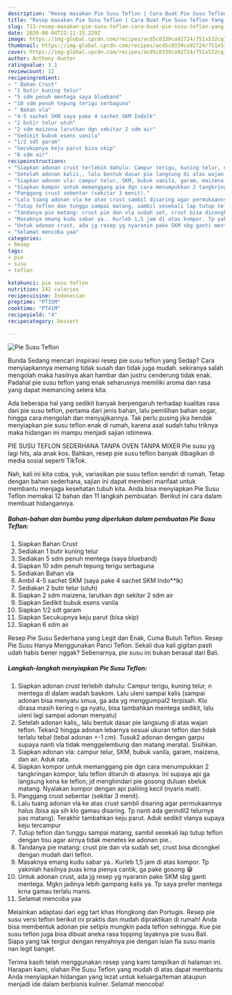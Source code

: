 ```yaml
---
description: "Resep masakan Pie Susu Teflon | Cara Buat Pie Susu Teflon Yang Menggugah Selera"
title: "Resep masakan Pie Susu Teflon | Cara Buat Pie Susu Teflon Yang Menggugah Selera"
slug: 713-resep-masakan-pie-susu-teflon-cara-buat-pie-susu-teflon-yang-menggugah-selera
date: 2020-08-04T22:11:15.229Z
image: https://img-global.cpcdn.com/recipes/acd5c8339ca92724/751x532cq70/pie-susu-teflon-foto-resep-utama.jpg
thumbnail: https://img-global.cpcdn.com/recipes/acd5c8339ca92724/751x532cq70/pie-susu-teflon-foto-resep-utama.jpg
cover: https://img-global.cpcdn.com/recipes/acd5c8339ca92724/751x532cq70/pie-susu-teflon-foto-resep-utama.jpg
author: Anthony Hunter
ratingvalue: 3.1
reviewcount: 12
recipeingredient:
- " Bahan Crust"
- "1 butir kuning telur"
- "5 sdm penuh mentega saya blueband"
- "10 sdm penuh tepung terigu serbaguna"
- " Bahan vla"
- "4-5 sachet SKM saya pake 4 sachet SKM Indolk"
- "2 butir telur utuh"
- "2 sdm maizena larutkan dgn sekitar 2 sdm air"
- "Sedikit bubuk esens vanila"
- "1/2 sdt garam"
- "Secukupnya keju parut bisa skip"
- "6 sdm air"
recipeinstructions:
- "Siapkan adonan crust terlebih dahulu: Campur terigu, kuning telur, n mentega di dalam wadah baskom. Lalu uleni sampai kalis (sampai adonan bisa menyatu smua, ga ada yg menggumpal2 terpisah. Klo dirasa masih kering n ga nyatu, bisa tambahkan mentega sedikit, lalu uleni lagi sampai adonan menyatu)"
- "Setelah adonan kalis,, lalu bentuk dasar pie langsung di atas wajan teflon. Tekan2 hingga adonan lebarnya sesuai ukuran teflon dan tidak terlalu tebal (tebal adonan +-1 cm). Tusuk2 adonan dengan garpu supaya nanti vla tidak menggelembung dan matang merata). Sisihkan."
- "Siapkan adonan vla: campur telur, SKM, bubuk vanila, garam, maizena, dan air. Aduk rata."
- "Siapkan kompor untuk memanggang pie dgn cara menumpukkan 2 tangkringan kompor, lalu teflon ditaruh di atasnya. Ini supaya api ga langsung kena ke teflon, jd menghindari pie gosong duluan sbeluk matang. Nyalakan kompor dengan api paliiing kecil (nyaris mati)."
- "Panggang crust sebentar (sekitar 3 menit)."
- "Lalu tuang adonan vla ke atas crust sambil disaring agar permukaannya halus (bisa aja sih klo gamau disaring. Tp nanti ada gerindil2 telurnya pas matang). Terakhir tambahkan keju parut. Aduk sedikit vlanya supaya keju tercampur"
- "Tutup teflon dan tunggu sampai matang, sambil sesekali lap tutup teflon dengan tisu agar airnya tidak menetes ke adonan pie.."
- "Tandanya pie matang: crust pie dan vla sudah set, crust bisa dicongkel dengan mudah dari teflon."
- "Masaknya emang kudu sabar ya.. Kurleb 1,5 jam di atas kompor. Tp yakinlah hasilnya puas krna pienya cantik, ga pake gosong 😁"
- "Untuk adonan crust, ada jg resep yg nyaranin pake SKM sbg ganti mentega. Mgkn jadinya lebih gampang kalis ya. Tp saya prefer mentega krna gamau terlalu manis."
- "Selamat mencoba yaa"
categories:
- Resep
tags:
- pie
- susu
- teflon

katakunci: pie susu teflon 
nutrition: 242 calories
recipecuisine: Indonesian
preptime: "PT35M"
cooktime: "PT41M"
recipeyield: "4"
recipecategory: Dessert

---
```



![Pie Susu Teflon](https://img-global.cpcdn.com/recipes/acd5c8339ca92724/751x532cq70/pie-susu-teflon-foto-resep-utama.jpg)

Bunda Sedang mencari inspirasi resep pie susu teflon yang Sedap? Cara menyiapkannya memang tidak susah dan tidak juga mudah. sekiranya salah mengolah maka hasilnya akan hambar dan justru cenderung tidak enak. Padahal pie susu teflon yang enak seharusnya memiliki aroma dan rasa yang dapat memancing selera kita.

Ada beberapa hal yang sedikit banyak berpengaruh terhadap kualitas rasa dari pie susu teflon, pertama dari jenis bahan, lalu pemilihan bahan segar, hingga cara mengolah dan menyajikannya. Tak perlu pusing jika hendak menyiapkan pie susu teflon enak di rumah, karena asal sudah tahu triknya maka hidangan ini mampu menjadi sajian istimewa.

PIE SUSU TEFLON SEDERHANA TANPA OVEN TANPA MIXER Pie susu yg lagi hits, ala anak kos. Bahkan, resep pie susu teflon banyak dibagikan di media sosial seperti TikTok.


Nah, kali ini kita coba, yuk, variasikan pie susu teflon sendiri di rumah. Tetap dengan bahan sederhana, sajian ini dapat memberi manfaat untuk membantu menjaga kesehatan tubuh kita. Anda bisa menyiapkan Pie Susu Teflon memakai 12 bahan dan 11 langkah pembuatan. Berikut ini cara dalam membuat hidangannya.

<!--inarticleads1-->

##### Bahan-bahan dan bumbu yang diperlukan dalam pembuatan Pie Susu Teflon:

1. Siapkan  Bahan Crust
1. Sediakan 1 butir kuning telur
1. Sediakan 5 sdm penuh mentega (saya blueband)
1. Siapkan 10 sdm penuh tepung terigu serbaguna
1. Sediakan  Bahan vla
1. Ambil 4-5 sachet SKM (saya pake 4 sachet SKM Indo**lk)
1. Sediakan 2 butir telur (utuh)
1. Siapkan 2 sdm maizena, larutkan dgn sekitar 2 sdm air
1. Siapkan Sedikit bubuk esens vanila
1. Siapkan 1/2 sdt garam
1. Siapkan Secukupnya keju parut (bisa skip)
1. Siapkan 6 sdm air


Resep Pie Susu Sederhana yang Legit dan Enak, Cuma Butuh Teflon. Resep Pie Susu Hanya Menggunakan Panci Teflon. Sekali dua kali gigitan pasti udah habis bener nggak? Sebenarnya, pie susu ini bukan berasal dari Bali. 

<!--inarticleads2-->

##### Langkah-langkah menyiapkan Pie Susu Teflon:

1. Siapkan adonan crust terlebih dahulu: Campur terigu, kuning telur, n mentega di dalam wadah baskom. Lalu uleni sampai kalis (sampai adonan bisa menyatu smua, ga ada yg menggumpal2 terpisah. Klo dirasa masih kering n ga nyatu, bisa tambahkan mentega sedikit, lalu uleni lagi sampai adonan menyatu)
1. Setelah adonan kalis,, lalu bentuk dasar pie langsung di atas wajan teflon. Tekan2 hingga adonan lebarnya sesuai ukuran teflon dan tidak terlalu tebal (tebal adonan +-1 cm). Tusuk2 adonan dengan garpu supaya nanti vla tidak menggelembung dan matang merata). Sisihkan.
1. Siapkan adonan vla: campur telur, SKM, bubuk vanila, garam, maizena, dan air. Aduk rata.
1. Siapkan kompor untuk memanggang pie dgn cara menumpukkan 2 tangkringan kompor, lalu teflon ditaruh di atasnya. Ini supaya api ga langsung kena ke teflon, jd menghindari pie gosong duluan sbeluk matang. Nyalakan kompor dengan api paliiing kecil (nyaris mati).
1. Panggang crust sebentar (sekitar 3 menit).
1. Lalu tuang adonan vla ke atas crust sambil disaring agar permukaannya halus (bisa aja sih klo gamau disaring. Tp nanti ada gerindil2 telurnya pas matang). Terakhir tambahkan keju parut. Aduk sedikit vlanya supaya keju tercampur
1. Tutup teflon dan tunggu sampai matang, sambil sesekali lap tutup teflon dengan tisu agar airnya tidak menetes ke adonan pie..
1. Tandanya pie matang: crust pie dan vla sudah set, crust bisa dicongkel dengan mudah dari teflon.
1. Masaknya emang kudu sabar ya.. Kurleb 1,5 jam di atas kompor. Tp yakinlah hasilnya puas krna pienya cantik, ga pake gosong 😁
1. Untuk adonan crust, ada jg resep yg nyaranin pake SKM sbg ganti mentega. Mgkn jadinya lebih gampang kalis ya. Tp saya prefer mentega krna gamau terlalu manis.
1. Selamat mencoba yaa


Melainkan adaptasi dari egg tart khas Hongkong dan Portugis. Resep pie susu versi teflon berikut ini praktis dan mudah dipraktikan di rumah! Anda bisa membentuk adonan pie setipis mungkin pada teflon sehingga. Kue pie susu teflon juga bisa dibuat aneka rasa topping layaknya pie susu Bali. Siapa yang tak tergiur dengan renyahnya pie dengan isian fla susu manis nan legit banget. 

Terima kasih telah menggunakan resep yang kami tampilkan di halaman ini. Harapan kami, olahan Pie Susu Teflon yang mudah di atas dapat membantu Anda menyiapkan hidangan yang lezat untuk keluarga/teman ataupun menjadi ide dalam berbisnis kuliner. Selamat mencoba!
